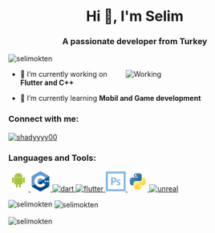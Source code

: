 <h1 align="center">Hi 👋, I'm Selim</h1>
<h3 align="center">A passionate developer from Turkey</h3>

<p align="left"> <img src="https://komarev.com/ghpvc/?username=selimokten&label=Profile%20views&color=0e75b6&style=flat" alt="selimokten" /> </p>

<img align="right" alt="Working" width="270" src="https://media.giphy.com/media/B4dt6rXq6nABilHTYM/giphy.gif"> 

- 🔭 I’m currently working on **Flutter and C++**

- 🌱 I’m currently learning **Mobil and Game development**

<h3 align="left">Connect with me:</h3>
<p align="left">
<a href="https://twitter.com/shadyyyy00" target="blank"><img align="center" src="https://raw.githubusercontent.com/rahuldkjain/github-profile-readme-generator/master/src/images/icons/Social/twitter.svg" alt="shadyyyy00" height="30" width="40" /></a>
</p>

<h3 align="left">Languages and Tools:</h3>
<p align="left"> <a href="https://developer.android.com" target="_blank" rel="noreferrer"> <img src="https://raw.githubusercontent.com/devicons/devicon/master/icons/android/android-original-wordmark.svg" alt="android" width="40" height="40"/> </a> <a href="https://www.w3schools.com/cpp/" target="_blank" rel="noreferrer"> <img src="https://raw.githubusercontent.com/devicons/devicon/master/icons/cplusplus/cplusplus-original.svg" alt="cplusplus" width="40" height="40"/> </a> <a href="https://dart.dev" target="_blank" rel="noreferrer"> <img src="https://www.vectorlogo.zone/logos/dartlang/dartlang-icon.svg" alt="dart" width="40" height="40"/> </a> <a href="https://flutter.dev" target="_blank" rel="noreferrer"> <img src="https://www.vectorlogo.zone/logos/flutterio/flutterio-icon.svg" alt="flutter" width="40" height="40"/> </a> <a href="https://www.photoshop.com/en" target="_blank" rel="noreferrer"> <img src="https://raw.githubusercontent.com/devicons/devicon/master/icons/photoshop/photoshop-line.svg" alt="photoshop" width="40" height="40"/> </a> <a href="https://www.python.org" target="_blank" rel="noreferrer"> <img src="https://raw.githubusercontent.com/devicons/devicon/master/icons/python/python-original.svg" alt="python" width="40" height="40"/> </a> <a href="https://unrealengine.com/" target="_blank" rel="noreferrer"> <img src="https://raw.githubusercontent.com/kenangundogan/fontisto/036b7eca71aab1bef8e6a0518f7329f13ed62f6b/icons/svg/brand/unreal-engine.svg" alt="unreal" width="40" height="40"/> </a> </p>

<p><img align="left" src="https://github-readme-stats.vercel.app/api/top-langs?username=selimokten&show_icons=true&locale=en&layout=compact" alt="selimokten" /></p>

<p>&nbsp;<img align="center" src="https://github-readme-stats.vercel.app/api?username=selimokten&show_icons=true&locale=en" alt="selimokten" /></p>

<p><img align="center" src="https://github-readme-streak-stats.herokuapp.com/?user=selimokten&" alt="selimokten" /></p>
